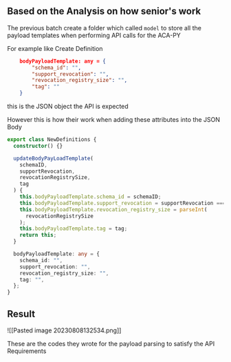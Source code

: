 ## Based on the Analysis on how senior's work

The previous batch create a folder which called `model` to store all the payload templates
when performing API calls for the ACA-PY

For example like Create Definition

```json
    bodyPayloadTemplate: any = {
        "schema_id": "",
        "support_revocation": "",
        "revocation_registry_size": "",
        "tag": ""
    }
```

this is the JSON object the API is expected

However this is how their work when adding these attributes into the JSON Body

```ts
export class NewDefinitions {
  constructor() {}

  updateBodyPayLoadTemplate(
    schemaID,
    supportRevocation,
    revocationRegistrySize,
    tag
  ) {
    this.bodyPayloadTemplate.schema_id = schemaID;
    this.bodyPayloadTemplate.support_revocation = supportRevocation === "true";
    this.bodyPayloadTemplate.revocation_registry_size = parseInt(
      revocationRegistrySize
    );
    this.bodyPayloadTemplate.tag = tag;
    return this;
  }

  bodyPayloadTemplate: any = {
    schema_id: "",
    support_revocation: "",
    revocation_registry_size: "",
    tag: "",
  };
}
```

## Result 

![[Pasted image 20230808132534.png]]

These are the codes they wrote for the payload parsing to satisfy the API Requirements